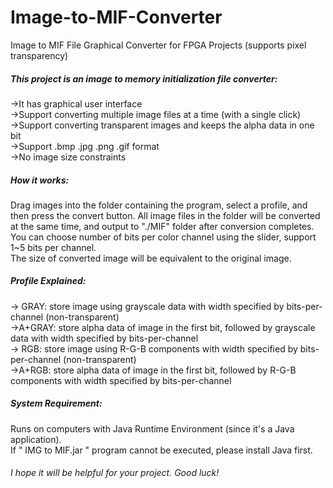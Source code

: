 # Image-to-MIF-Converter
Image to MIF File Graphical Converter for FPGA Projects (supports pixel transparency)

<h5>This project is an image to memory initialization file converter:</h5>
<p>
->It has graphical user interface<br>
->Support converting multiple image files at a time (with a single click)<br>
->Support converting transparent images and keeps the alpha data in one bit<br>
->Support .bmp .jpg .png .gif format<br>
->No image size constraints<br>

<h5>How it works:</h5>
<p>
Drag images into the folder containing the program, select a profile, and then press the convert button. All image files in the folder will be converted at the same time, and output to "./MIF" folder after conversion completes.<br>
You can choose number of bits per color channel using the slider, support 1~5 bits per channel.<br>
The size of converted image will be equivalent to the original image.<br>

<h5>Profile Explained:</h5>
<p>
-> GRAY:  store image using grayscale data with width specified by bits-per-channel (non-transparent)<br>
->A+GRAY: store alpha data of image in the first bit, followed by grayscale data with width specified by bits-per-channel<br>
-> RGB:   store image using R-G-B components with width specified by bits-per-channel (non-transparent)<br>
->A+RGB:  store alpha data of image in the first bit, followed by R-G-B components with width specified by bits-per-channel<br>

<h5>System Requirement:</h5>
<p>
Runs on computers with Java Runtime Environment (since it's a Java application).<br>
If " IMG to MIF.jar " program cannot be executed, please install Java first.<br>

<h6>I hope it will be helpful for your project. Good luck!</h6>
